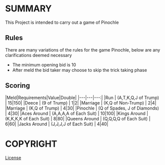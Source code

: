 # SUMMARY
This Project is intended to carry out a game of Pinochle

## Rules
There are many variations of the rules for the game Pinochle, below are any clarifications deemed necessary
* The minimum opening bid is 10
* After meld the bid taker may choose to skip the trick taking phase


## Scoring
|Meld|Requirements|Value|Double|
|---|---|---:|
|Run | (A,T,K,Q,J of Trump) | 15|150|
|Deece | (9 of Trump) | 1|2|
|Marriage | (K,Q of Non-Trump) | 2|4|
|Marriage | (K,Q of Trump) | 4|30|
|Pinochle | (Q of Spades, J of Diamonds) | 4|30|
|Aces Around | (A,A,A,A of Each Suit) | 10|100|
|Kings Around | (K,K,K,K of Each Suit) | 8|80|
|Queens Around | (Q,Q,Q,Q of Each Suit) | 6|60|
|Jacks Around | (J,J,J,J of Each Suit) | 4|40|

# COPYRIGHT
[License](https://github.com/MABradley/Pinochle/blob/master/LICENCSE)